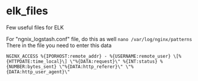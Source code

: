# elk_files
Few useful files for ELK 

For "ngnix_logstash.conf" file, do this as well
`nano /var/log/nginx/patterns`
There in the file you need to enter this data

`NGINX_ACCESS %{IPORHOST:remote_addr} - %{USERNAME:remote_user} \[%{HTTPDATE:time_local}\] \"%{DATA:request}\" %{INT:status} %{NUMBER:bytes_sent} \"%{DATA:http_referer}\" \"%{DATA:http_user_agent}\"`
